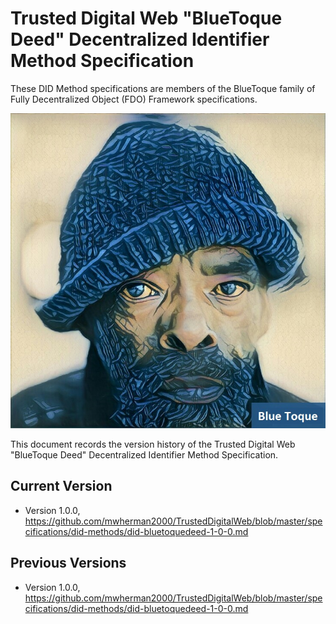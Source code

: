 # Trusted Digital Web "BlueToque Deed" Decentralized Identifier Method Specification

These DID Method specifications are members of the BlueToque family of Fully Decentralized Object (FDO) Framework specifications.

![Blue Toque](images/bluetoquelogo2.jpg)

This document records the version history of the Trusted Digital Web "BlueToque Deed" Decentralized Identifier Method Specification.

## Current Version

- Version 1.0.0, https://github.com/mwherman2000/TrustedDigitalWeb/blob/master/specifications/did-methods/did-bluetoquedeed-1-0-0.md

## Previous Versions

- Version 1.0.0, https://github.com/mwherman2000/TrustedDigitalWeb/blob/master/specifications/did-methods/did-bluetoquedeed-1-0-0.md